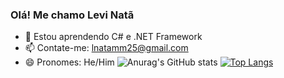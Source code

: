 ### Olá! Me chamo Levi Natã
- 🌱 Estou aprendendo C# e .NET Framework
- 📫 Contate-me: lnatamm25@gmail.com
- 😄 Pronomes: He/Him
![Anurag's GitHub stats](https://github-readme-stats.vercel.app/api?username=lnatamm&show_icons=true&theme=github_dark_dimmed)
[![Top Langs](https://github-readme-stats.vercel.app/api/top-langs/?username=lnatamm&layout=compact&theme=github_dark_dimmed)](https://github.com/lnatamm/github-readme-stats)
